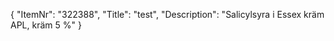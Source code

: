 {
  "ItemNr": "322388",
  "Title": "test",
  "Description": "Salicylsyra i Essex kräm APL, kräm 5 %"
}